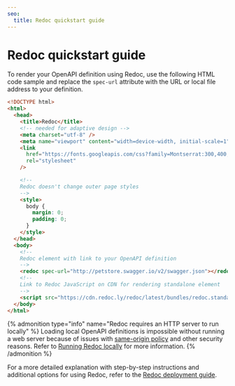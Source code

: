 ```yaml
---
seo:
  title: Redoc quickstart guide
---
```


# Redoc quickstart guide

To render your OpenAPI definition using Redoc, use the following HTML code sample and replace the `spec-url` attribute with the URL or local file address to your definition.

```html
<!DOCTYPE html>
<html>
  <head>
    <title>Redoc</title>
    <!-- needed for adaptive design -->
    <meta charset="utf-8" />
    <meta name="viewport" content="width=device-width, initial-scale=1" />
    <link
      href="https://fonts.googleapis.com/css?family=Montserrat:300,400,700|Roboto:300,400,700"
      rel="stylesheet"
    />

    <!--
    Redoc doesn't change outer page styles
    -->
    <style>
      body {
        margin: 0;
        padding: 0;
      }
    </style>
  </head>
  <body>
    <!--
    Redoc element with link to your OpenAPI definition
    -->
    <redoc spec-url="http://petstore.swagger.io/v2/swagger.json"></redoc>
    <!--
    Link to Redoc JavaScript on CDN for rendering standalone element
    -->
    <script src="https://cdn.redoc.ly/redoc/latest/bundles/redoc.standalone.js"></script>
  </body>
</html>
```

{% admonition type="info" name="Redoc requires an HTTP server to run locally" %}
Loading local OpenAPI definitions is impossible without running a web server because of issues with [same-origin policy](https://developer.mozilla.org/en-US/docs/Web/Security/Same-origin_policy) and other security reasons.
Refer to [Running Redoc locally](./deployment/intro.md#how-to-run-redoc-locally) for more information.
{% /admonition %}

For a more detailed explanation with step-by-step instructions and additional options for using Redoc, refer to the [Redoc deployment guide](./deployment/intro.md).

